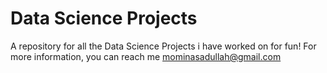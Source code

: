 # Data Science Projects
A repository for all the Data Science Projects i have worked on for fun!
For more information, you can reach me mominasadullah@gmail.com
